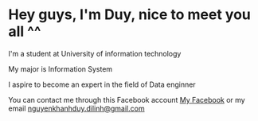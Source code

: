 # Hey guys, I'm Duy, nice to meet you all ^^

I'm a student at University of information technology

My major is Information System

I aspire to become an expert in the field of Data enginner

You can contact me through this Facebook account [My Facebook](https://www.facebook.com/nguyenkhanhduy.dilinh) or my email nguyenkhanhduy.dilinh@gmail.com
